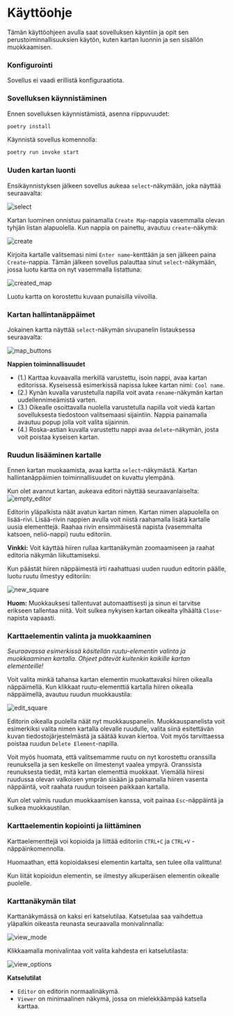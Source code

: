 # Käyttöohje
Tämän käyttöohjeen avulla saat sovelluksen käyntiin ja opit sen perustoiminnallisuuksien käytön, kuten kartan luonnin ja sen sisällön muokkaamisen.

### Konfigurointi
Sovellus ei vaadi erillistä konfiguraatiota.

### Sovelluksen käynnistäminen
Ennen sovelluksen käynnistämistä, asenna riippuvuudet:

```bash
poetry install
```

Käynnistä sovellus komennolla:

```bash
poetry run invoke start
```

### Uuden kartan luonti
Ensikäynnistyksen jälkeen sovellus aukeaa `select`-näkymään, joka näyttää seuraavalta:

![select](./kayttoohje-kuvat/select.png)

Kartan luominen onnistuu painamalla `Create Map`-nappia vasemmalla olevan tyhjän listan alapuolella. Kun nappia on painettu, avautuu `create`-näkymä:

![create](./kayttoohje-kuvat/create.png)

Kirjoita kartalle valitsemasi nimi `Enter name`-kenttään ja sen jälkeen paina `Create`-nappia. Tämän jälkeen sovellus palauttaa sinut `select`-näkymään, jossa luotu kartta on nyt vasemmalla listattuna:

![created_map](./kayttoohje-kuvat/created_map.png)

Luotu kartta on korostettu kuvaan punaisilla viivoilla.

### Kartan hallintanäppäimet
Jokainen kartta näyttää `select`-näkymän sivupanelin listauksessa seuraavalta:

![map_buttons](./kayttoohje-kuvat/map_buttons.png)

**Nappien toiminnallisuudet**
-  (1.) Karttaa kuvaavalla merkillä varustettu, isoin nappi, avaa kartan editorissa. Kyseisessä esimerkissä napissa lukee kartan nimi: `Cool name`.
- (2.) Kynän kuvalla varustetulla napilla voit avata `rename`-näkymän kartan uudellennimeämistä varten.
- (3.) Oikealle osoittavalla nuolella varustetulla napilla voit viedä kartan sovelluksesta tiedostoon valitsemaasi sijaintiin. Nappia painamalla avautuu popup jolla voit valita sijainnin.
- (4.) Roska-astian kuvalla varustettu nappi avaa `delete`-näkymän, josta voit poistaa kyseisen kartan.

### Ruudun lisääminen kartalle
Ennen kartan muokaamista, avaa kartta `select`-näkymästä. Kartan hallintanäppäimien toiminnallisuudet on kuvattu ylempänä.

Kun olet avannut kartan, aukeava editori näyttää seuraavanlaiselta:
![empty_editor](./kayttoohje-kuvat/empty_editor.png)

Editorin yläpalkista näät avatun kartan nimen. Kartan nimen alapuolella on lisää-rivi. Lisää-rivin nappien avulla voit niistä raahamalla lisätä kartalle uusia elementtejä. Raahaa rivin ensimmäisestä napista (vasemmalta katsoen, neliö-nappi) ruutu editoriin.

**Vinkki:** Voit käyttää hiiren rullaa karttanäkymän zoomaamiseen ja raahat editoria näkymän liikuttamiseksi.

Kun päästät hiiren näppäimestä irti raahattuasi uuden ruudun editorin päälle, luotu ruutu ilmestyy editoriin:

![new_square](./kayttoohje-kuvat/new_squre.png)

**Huom:** Muokkauksesi tallentuvat automaattisesti ja sinun ei tarvitse erikseen tallentaa niitä. Voit sulkea nykyisen kartan oikealta ylhäältä `Close`-napista vapaasti.

### Karttaelementin valinta ja muokkaaminen
*Seuraavassa esimerkissä käsitellän ruutu-elementin valinta ja muokkaaminen kartalla. Ohjeet pätevät kuitenkin kaikille kartan elementeille!*

Voit valita minkä tahansa kartan elementin muokattavaksi hiiren oikealla näppäimellä.
Kun klikkaat ruutu-elementtiä kartalla hiiren oikealla näppäimellä, avautuu ruudun muokkaustila:

![edit_square](./kayttoohje-kuvat/edit_square.png)

Editorin oikealla puolella näät nyt muokkauspanelin. Muokkauspanelista voit esimerkiksi valita nimen kartalla olevalle ruudulle, valita siinä esitettävän kuvan tiedostojärjestelmästä ja säätää kuvan kiertoa. Voit myös tarvittaessa poistaa ruudun `Delete Element`-napilla.

Voit myös huomata, että valitsemamme ruutu on nyt korostettu oranssilla reunuksella ja sen keskelle on ilmestenyt vaalea ympyrä. Oranssista reunuksesta tiedät, mitä kartan elementtiä muokkaat. Viemällä hiiresi ruudussa olevan valkoisen ymprän sisään ja painamalla hiiren vasenta näppäintä, voit raahata ruudun toiseen paikkaan kartalla.

Kun olet valmis ruudun muokkaamisen kanssa, voit painaa `Esc`-näppäintä ja sulkea muokkaustilan.

### Karttaelementin kopiointi ja liittäminen
Karttaelementtejä voi kopioida ja liittää editoriin `CTRL+C` ja `CTRL+V` -näppäinkomennolla.

Huomaathan, että kopioidaksesi elementin kartalta, sen tulee olla valittuna!

Kun liität kopioidun elementin, se ilmestyy alkuperäisen elementin oikealle puolelle.

### Karttanäkymän tilat
Karttanäkymässä on kaksi eri katselutilaa. Katsetulaa saa vaihdettua yläpalkin oikeasta reunasta seuraavalla monivalinnalla:

![view_mode](./kayttoohje-kuvat/view_mode.png)

Klikkaamalla monivalintaa voit valita kahdesta eri katselutilasta:

![view_options](./kayttoohje-kuvat/view_options.png)

**Katselutilat**
- `Editor` on editorin normaalinäkymä.
- `Viewer` on minimaalinen näkymä, jossa on mielekkäämpää katsella karttaa.
